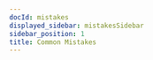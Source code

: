 ```yaml
---
docId: mistakes
displayed_sidebar: mistakesSidebar
sidebar_position: 1
title: Common Mistakes
---
```


